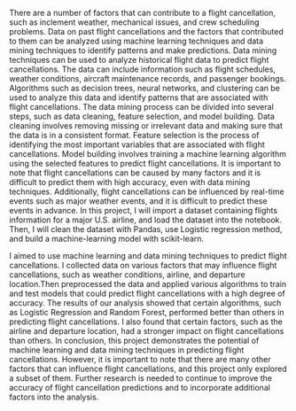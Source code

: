 
There are a number of factors that can contribute to a flight cancellation, such as inclement weather, 
mechanical issues, and crew scheduling problems. Data on past flight cancellations and the factors 
that contributed to them can be analyzed using machine learning techniques and data mining 
techniques to identify patterns and make predictions. 
Data mining techniques can be used to analyze historical flight data to predict flight cancellations. 
The data can include information such as flight schedules, weather conditions, aircraft maintenance 
records, and passenger bookings. Algorithms such as decision trees, neural networks, and clustering 
can be used to analyze this data and identify patterns that are associated with flight cancellations. 
The data mining process can be divided into several steps, such as data cleaning, feature selection, 
and model building. Data cleaning involves removing missing or irrelevant data and making sure that 
the data is in a consistent format. Feature selection is the process of identifying the most important 
variables that are associated with flight cancellations. Model building involves training a machine 
learning algorithm using the selected features to predict flight cancellations. 
It is important to note that flight cancellations can be caused by many factors and it is difficult to 
predict them with high accuracy, even with data mining techniques. Additionally, flight cancellations 
can be influenced by real-time events such as major weather events, and it is difficult to predict these 
events in advance.
In this project, I will import a dataset containing flights information for a major U.S. airline, and load 
the dataset into the notebook. Then, I will clean the dataset with Pandas, use Logistic regression 
method, and build a machine-learning model with scikit-learn.



I aimed to use machine learning and data mining techniques to predict flight cancellations. I collected data on various factors that may influence flight cancellations, such as weather conditions, airline, and departure location.Then preprocessed the data and applied various algorithms to train and test models that could predict flight cancellations with a high degree of accuracy.
The results of our analysis showed that certain algorithms, such as Logistic Regression and Random Forest, performed better than others in predicting flight cancellations. I also found that certain factors, such as the airline and departure location, had a stronger impact on flight cancellations than others.
In conclusion, this project demonstrates the potential of machine learning and data mining techniques in predicting flight cancellations.  However, it is important to note that there are many other factors that can influence flight cancellations, and this project only explored a subset of them. Further research is needed to continue to improve the accuracy of flight cancellation predictions and to incorporate additional factors into the analysis.

